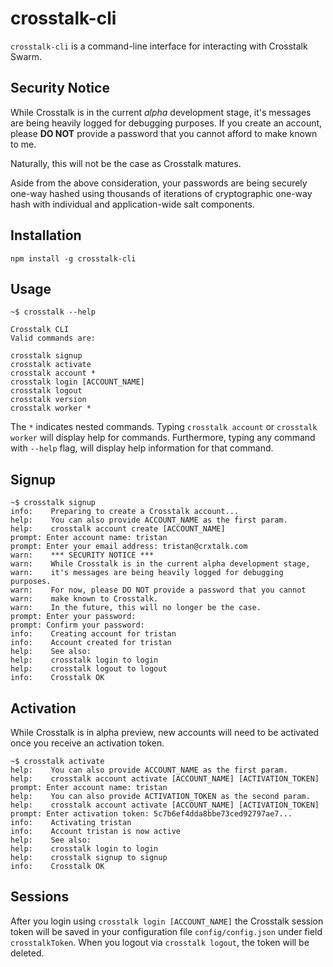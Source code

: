 crosstalk-cli
====

`crosstalk-cli` is a command-line interface for interacting with Crosstalk Swarm.

## Security Notice

While Crosstalk is in the current _alpha_ development stage, it's messages are being heavily logged for debugging purposes. If you create an account, please **DO NOT** provide a password that you cannot afford to make known to me.

Naturally, this will not be the case as Crosstalk matures. 

Aside from the above consideration, your passwords are being securely one-way hashed using thousands of iterations of cryptographic one-way hash with individual and application-wide salt components. 

## Installation

    npm install -g crosstalk-cli

## Usage

    ~$ crosstalk --help

    Crosstalk CLI
    Valid commands are:

    crosstalk signup
    crosstalk activate
    crosstalk account *
    crosstalk login [ACCOUNT_NAME]
    crosstalk logout
    crosstalk version
    crosstalk worker *

The `*` indicates nested commands. Typing `crosstalk account` or `crosstalk worker` will display help for commands. Furthermore, typing any command with `--help` flag, will display help information for that command.

## Signup

    ~$ crosstalk signup
    info:    Preparing to create a Crosstalk account...
    help:    You can also provide ACCOUNT_NAME as the first param.
    help:    crosstalk account create [ACCOUNT_NAME]
    prompt: Enter account name: tristan
    prompt: Enter your email address: tristan@crxtalk.com
    warn:    *** SECURITY NOTICE ***
    warn:    While Crosstalk is in the current alpha development stage,
    warn:    it's messages are being heavily logged for debugging purposes.
    warn:    For now, please DO NOT provide a password that you cannot
    warn:    make known to Crosstalk.
    warn:    In the future, this will no longer be the case.
    prompt: Enter your password:
    prompt: Confirm your password:
    info:    Creating account for tristan
    info:    Account created for tristan
    help:    See also:
    help:    crosstalk login to login
    help:    crosstalk logout to logout
    info:    Crosstalk OK
    
## Activation

While Crosstalk is in alpha preview, new accounts will need to be activated once you receive an activation token.

    ~$ crosstalk activate
    help:    You can also provide ACCOUNT_NAME as the first param.
    help:    crosstalk account activate [ACCOUNT_NAME] [ACTIVATION_TOKEN]
    prompt: Enter account name: tristan
    help:    You can also provide ACTIVATION_TOKEN as the second param.
    help:    crosstalk account activate [ACCOUNT_NAME] [ACTIVATION_TOKEN]
    prompt: Enter activation token: 5c7b6ef4dda8bbe73ced92797ae7...
    info:    Activating tristan
    info:    Account tristan is now active
    help:    See also:
    help:    crosstalk login to login
    help:    crosstalk signup to signup
    info:    Crosstalk OK
    
## Sessions

After you login using `crosstalk login [ACCOUNT_NAME]` the Crosstalk session token will be saved in your configuration file `config/config.json` under field `crosstalkToken`. When you logout via `crosstalk logout`, the token will be deleted.
